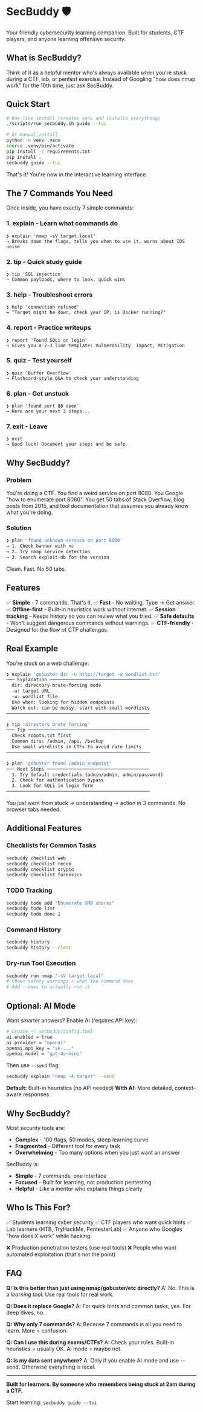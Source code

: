# SecBuddy 🛡️

Your friendly cybersecurity learning companion. Built for students, CTF players, and anyone learning offensive security.

## What is SecBuddy?

Think of it as a helpful mentor who's always available when you're stuck during a CTF, lab, or pentest exercise. Instead of Googling "how does nmap work" for the 10th time, just ask SecBuddy.

## Quick Start

```bash
# One-line install (creates venv and installs everything)
./scripts/run_secbuddy.sh guide --tui

# Or manual install
python -m venv .venv
source .venv/bin/activate
pip install -r requirements.txt
pip install .
secbuddy guide --tui
```

That's it! You're now in the interactive learning interface.

## The 7 Commands You Need

Once inside, you have exactly 7 simple commands:

### 1. **explain** - Learn what commands do
```
❯ explain 'nmap -sV target.local'
→ Breaks down the flags, tells you when to use it, warns about IDS noise
```

### 2. **tip** - Quick study guide
```
❯ tip 'SQL injection'
→ Common payloads, where to look, quick wins
```

### 3. **help** - Troubleshoot errors
```
❯ help 'connection refused'
→ "Target might be down, check your IP, is Docker running?"
```

### 4. **report** - Practice writeups
```
❯ report 'Found SQLi on login'
→ Gives you a 2-3 line template: Vulnerability, Impact, Mitigation
```

### 5. **quiz** - Test yourself
```
❯ quiz 'Buffer Overflow'
→ Flashcard-style Q&A to check your understanding
```

### 6. **plan** - Get unstuck
```
❯ plan 'found port 80 open'
→ Here are your next 3 steps...
```

### 7. **exit** - Leave
```
❯ exit
→ Good luck! Document your steps and be safe.
```

## Why SecBuddy?

### Problem
You're doing a CTF. You find a weird service on port 8080. You Google "how to enumerate port 8080". You get 50 tabs of Stack Overflow, blog posts from 2015, and tool documentation that assumes you already know what you're doing.

### Solution
```bash
❯ plan 'found unknown service on port 8080'
→ 1. Check banner with nc
→ 2. Try nmap service detection
→ 3. Search exploit-db for the version
```

Clean. Fast. No 50 tabs.

## Features

✅ **Simple** - 7 commands. That's it.
✅ **Fast** - No waiting. Type → Get answer.
✅ **Offline-first** - Built-in heuristics work without internet.
✅ **Session tracking** - Keeps history so you can review what you tried.
✅ **Safe defaults** - Won't suggest dangerous commands without warnings.
✅ **CTF-friendly** - Designed for the flow of CTF challenges.

## Real Example

You're stuck on a web challenge:

```bash
❯ explain 'gobuster dir -u http://target -w wordlist.txt'
─── Explanation ─────────────────────────────────────
  dir: directory brute-forcing mode
  -u: target URL
  -w: wordlist file
  Use when: looking for hidden endpoints
  Watch out: can be noisy, start with small wordlists
─────────────────────────────────────────────────────

❯ tip 'directory brute forcing'
─── Tip ─────────────────────────────────────────────
  Check robots.txt first
  Common dirs: /admin, /api, /backup
  Use small wordlists in CTFs to avoid rate limits
─────────────────────────────────────────────────────

❯ plan 'gobuster found /admin endpoint'
─── Next Steps ──────────────────────────────────────
  1. Try default credentials (admin/admin, admin/password)
  2. Check for authentication bypass
  3. Look for SQLi in login form
─────────────────────────────────────────────────────
```

You just went from stuck → understanding → action in 3 commands. No browser tabs needed.

## Additional Features

### Checklists for Common Tasks
```bash
secbuddy checklist web
secbuddy checklist recon
secbuddy checklist crypto
secbuddy checklist forensics
```

### TODO Tracking
```bash
secbuddy todo add "Enumerate SMB shares"
secbuddy todo list
secbuddy todo done 1
```

### Command History
```bash
secbuddy history
secbuddy history --clear
```

### Dry-run Tool Execution
```bash
secbuddy run nmap "-sV target.local"
# Shows safety warnings + what the command does
# Add --exec to actually run it
```

## Optional: AI Mode

Want smarter answers? Enable AI (requires API key):

```bash
# Create ~/.secbuddy/config.toml
ai.enabled = true
ai.provider = "openai"
openai.api_key = "sk-..."
openai.model = "gpt-4o-mini"
```

Then use `--send` flag:
```bash
secbuddy explain "nmap -A target" --send
```

**Default:** Built-in heuristics (no API needed)
**With AI:** More detailed, context-aware responses

## Why SecBuddy?

Most security tools are:
- **Complex** - 100 flags, 50 modes, steep learning curve
- **Fragmented** - Different tool for every task
- **Overwhelming** - Too many options when you just want an answer

SecBuddy is:
- **Simple** - 7 commands, one interface
- **Focused** - Built for learning, not production pentesting
- **Helpful** - Like a mentor who explains things clearly

## Who Is This For?

✅ Students learning cyber security
✅ CTF players who want quick hints
✅ Lab learners (HTB, TryHackMe, PentesterLab)
✅ Anyone who Googles "how does X work" while hacking

❌ Production penetration testers (use real tools)
❌ People who want automated exploitation (that's not the point)


## FAQ

**Q: Is this better than just using nmap/gobuster/etc directly?**
A: No. This is a *learning tool*. Use real tools for real work.

**Q: Does it replace Google?**
A: For quick hints and common tasks, yes. For deep dives, no.

**Q: Why only 7 commands?**
A: Because 7 commands is all you need to learn. More = confusion.

**Q: Can I use this during exams/CTFs?**
A: Check your rules. Built-in heuristics = usually OK. AI mode = maybe not.

**Q: Is my data sent anywhere?**
A: Only if you enable AI mode and use --send. Otherwise everything is local.

---

**Built for learners. By someone who remembers being stuck at 2am during a CTF.**

Start learning: `secbuddy guide --tui`
